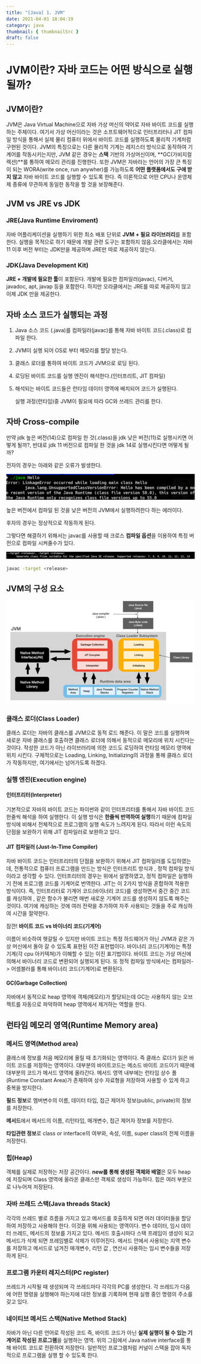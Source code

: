 ```yaml
---
title: "[Java] 1. JVM" 
date: 2021-04-01 18:04:19
category: java
thumbnail: { thumbnailSrc }
draft: false
---
```


# JVM이란? 자바 코드는 어떤 방식으로 실행 될까?



## JVM이란?

JVM은 Java Virtual Machine으로 자바 가상 머신의 약어로 자바 바이트 코드를 실행하는 주체이다. 여기서 가상 머신이라는 것은 소프트웨어적으로 인터프리터나 JIT 컴파일 방식을 통해서 실제 물리 컴퓨터 위에서 바이트 코드를 실행하도록 물리적 기계처럼 구현된 것이다. JVM의 특징으로는 다른 물리적 기계는 레지스터 방식으로 동작하여 기계어를 작동시키는지만, JVM 같은 경우는 **스택** 기반의 가상머신이며, **GC(가비지컬렉션)**를 통하여 메모리 관리를 진행한다. 또한 JVM은 자바라는 언어의 가장 큰 특징이 되는 WORA(write once, run anywher)를 가능하도록 **어떤 플랫폼에서도 구애 받지 않고** 자바 바이트 코드를 실행할 수 있도록 한다. 즉 이론적으로 어떤 CPU나 운영체제 종류에 무관하게 동일한 동작을 할 것을 보장해준다.

## JVM vs JRE vs JDK

### JRE(Java Runtime Enviroment)

자바 어플리케이션을 실행하기 위한 최소 배포 단위로 **JVM + 필요 라이브러리**를 포함한다. 실행을 목적으로 하기 때문에 개발 관련 도구는 포함하지 않음.오라클에서는 자바 11 이후 버전 부터는 JDK만을 제공하며 JRE만 따로 제공하지 않는다.  

### JDK(Java Development Kit)

**JRE + 개발에 필요한 툴**이 포함된다. 개발에 필요한 컴파일러(javac), 디버거, javadoc, apt, javap 등을 포함한다. 하지만 오라클에서는 JRE를 따로 제공하지 않고 이제 JDK 만을 제공한다. 



## 자바 소스 코드가 실행되는 과정

1. Java 소스 코드 (.java)를 컴파일러(javac)를 통해 자바 바이트 코드(.class)로 컴파일 한다. 

2. JVM이 실행 되어 OS로 부터 메모리를 할당 받는다.

3. 클래스 로더를 통하여 바이트 코드가 JVM으로 로딩 된다.

4. 로딩된 바이트 코드를 실행 엔진이 해석한다.(인터프리트, JIT 컴파일)

5. 해석되는 바이트 코드들은 런타임 데이터 영역에 배치되어 코드가 실행된다. 

   실행 과정(런타임)중 JVM이 필요에 따라 GC와 쓰레드 관리를 한다.



## 자바 Cross-compile

 만약 jdk 높은 버전(14)으로 컴파일 한 것(.class)을 jdk 낮은 버전(11)로 실행시키면 어떻게 될까?, 반대로 jdk 11 버전으로 컴파일 한 것을 jdk 14로 실행시킨다면 어떻게 될까?

전자의 경우는 아래와 같은 오류가 발생한다.

![javac](./images/javac.png)

높은 버전에서 컴파일 된 것을 낮은 버전의 JVM에서 실행하려한다 하는 에러이다.

후자의 경우는 정상적으로 작동하게 된다.

그렇다면 해결하기 위해서는 javac를 사용할 때 크로스 **컴파일 옵션**을 이용하여 특정 버전으로 컴파일 시켜줄수가 있다.

![cross-compile](./images/cross-compile.png)

```bash
javac -target <release>  
```

## JVM의 구성 요소

![JVM](./images/jvm.png)



### 클래스 로더(Class Loader)

클래스 로더는 자바의 클래스를 JVM으로 동적 로드 해준다. 이 말은 코드를 실행하며 새로운 자바 클래스를 호출하면 클래스 로더에 의해서 동적으로 메모리에 위치 시킨다는 것이다. 작성한 코드가 아닌 라이브러리에 의한 코드도 로딩하여 런타임 메모리 영역에 위치 시킨다. 구체적으로는 Loading, Linking, Initializing의 과정을 통해 클래스 로더가 작동하지만, 여기에서는 넘어가도록 하겠다. 

### 실행 엔진(Execution engine)

#### 인터프리터(Interpreter) 

기본적으로 자바의 바이트 코드는 파이썬와 같이 인터프리터를 통해서 자바 바이트 코드 한줄씩 해석을 하여 실행한다. 이 실행 방식은 **한줄씩 번역하여 실행**하기 때문에 컴파일 방식에 비해서 전체적으로 프로그램의 실행 속도가 느려지게 된다. 따라서 이런 속도의 단점을 보완하기 위해 JIT 컴파일러로 보완하고 있다.

#### JIT 컴파일러 (Just-In-Time Compiler)

자바 바이트 코드는 인터프리터의 단점을 보완하기 위해서 JIT 컴파일러를 도입하였는데, 전통적으로 컴퓨터 프로그램을 만드는 방식은 인터프리트 방식과 , 정적 컴파일 방식이라고 생각할 수 있다. 인터프리터의 경우는 위에서 설명하였고, 정적 컴파일은 실행하기 전에 프로그램 코드를 기계어로 번역한다. JIT는 이 2가지 방식을 혼합하여 적용한 방식이다. 즉, 인터프리터로 기계어 코드(바이너리 코드)를 생성하면서 중간 중간 코드를 캐싱하여 , 같은 함수가 불리면 매번 새로운 기계어 코드를 생성하지 않도록 해주는 것이다. 여기에 캐싱하는 것에 여러 전략을 추가하여 자주 사용되는 것들을 주로 캐싱하여 시간을 절약한다.

잠깐!  **바이트 코드 vs 바이너리 코드(기계어)**

이름이 비슷하여 헷갈릴 수 있지만 바이트 코드는 특정 하드웨어가 아닌 JVM과 같은 가상 머신에서 돌아 갈 수 있도록 표현된 이진 표현법이다. 바이너리 코드(기계어)는 특정 기계(각 cpu 아키텍쳐)가 이해할 수 있는 이진 표기법이다.  바이트 코드는 가상 머신에 의해서 바이너리 코드로 변환되어 실행되게 된다. 또 정적 컴파일 방식에서는 컴파일러-> 어셈블러를 통해 바이너리 코드(기계어)로 변환된다. 

#### GC(Garbage Collection)

자바에서 동적으로 heap 영역에 객체(메모리)가 할당되는데 GC는 사용하지 않는 오브젝트를 자동으로 파악하여 heap 영역에서 제거하는 역할을 한다. 



## 런타임 메모리 영역(Runtime Memory area)

### 메서드 영역(Method area)

클래스에 정보를 처음 메모리에 올릴 때 초기화되는 영역이다. 즉 클래스 로더가 읽은 바이트 코드를 저장하는 영역이다. 대부분의 바이트코드는 메소드 바이트 코드이기 때문에 대부분의 코드가 메서드 영역에 올라간다. 메서드 영역 내부에는 런타임 상수 풀(Runtime Constant Area)가 존재하여 상수 자료형을 저장하여 사용할 수 있게 하고 중복을 방지한다.

**필드 정보**로 멤버변수의 이름, 데이터 타입, 접근 제어자 정보(public, private)의 정보를 저장한다.

**메서드**에서 메서드의 이름, 리턴타입, 매개변수, 접근 제어자 정보를 저장한다.

**타입관련 정보**로 class or interface의 여부와, 속성, 이름, super class의 전체 이름을 저장한다.

###  힙(Heap)

객체를 실제로 저장하는 저장 공간이다. **new를 통해 생성된 객체와 배열**은 모두 heap에 저장되며 Class 영역에 올라온 클래스만 객체로 생성이 가능하다. 힙은 여러 부분으로 나누어져 저장된다. 

### 자바 쓰레드 스택(Java threads Stack)

각각의 쓰레드 별로 흐름을 가지고 있고 메서드를 호출하게 되면 여러 데이터들을 할당하여 저장하고 사용해야 한다. 이것을 위해 사용되는 영역이다. 변수 데이터, 임시 데이터 쓰레드, 메서드의 정보를 가지고 있다. 메서드 호출시마다 스택 프레임이 생성이 되고 메서드가 삭제 되면 프레임별로 삭제가 이루어진다. 메서드 안에서 사용되는 지역 변수를 저장하고 메서드로 넘겨진 매개변수, 리턴 값 , 연산시 사용하는 임시 변수들을 저장하게 된다.

### 프로그램 카운터 레지스터(PC register)

쓰레드가 시작될 때 생성되며 각 쓰레드마다 각각의 PC를 생성한다. 각 쓰레드가 다음에 어떤 명령을 실행해야 하는지에 대한 정보를 기록하며 현재 실행 중인 명령의 주소를 갖고 있다.

### 네이티브 메서드 스택(Native Method Stack)

자바가 아닌 다른 언어로 작성된 코드 즉, 바이트 코드가 아닌 **실제 실행이 될 수 있는 기계어로 작성된 프로그램**을 실행하는 영역. 위의 그림에서 Java native interface를 통해 바이트 코드로 전환하여 저장한다. 일반적인 프로그램처럼 커널이 스택을 잡아 독자적으로 프로그램을 실행 할 수 있도록 한다.

